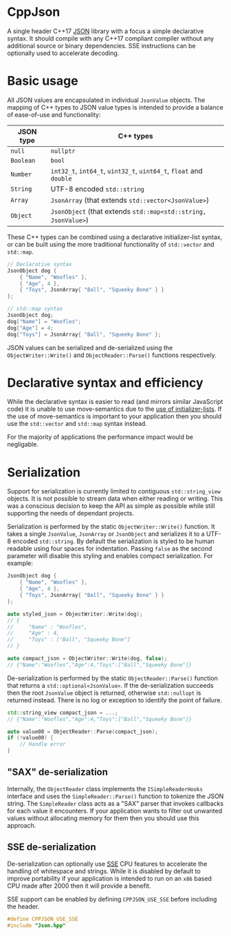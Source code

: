 # CppJson
A single header C++17 [JSON](https://en.wikipedia.org/wiki/JSON) library with a focus a simple declarative syntax.  It should compile with any C++17 compliant compiler without any additional source or binary dependencies.  SSE instructions can be optionally used to accelerate decoding.

# Basic usage
All JSON values are encapsulated in individual ```JsonValue``` objects.  The mapping of C++ types to JSON value types is intended to provide a balance of ease-of-use and functionality:

| JSON type | C++ types |
|-----------|-----------|
| `null`    | `nullptr` |
| `Boolean` | `bool`    |
| `Number`  | `int32_t`, `int64_t`, `uint32_t`, `uint64_t`, `float` and `double` |
| `String`  | UTF-8 encoded `std::string` |
| `Array`   | `JsonArray` (that extends `std::vector<JsonValue>`) |
| `Object`  | `JsonObject` (that extends `std::map<std::string,  JsonValue>`) |

These C++ types can be combined using a declarative initializer-list syntax, or can be built using the more traditional functionality of `std::vector` and `std::map`.

```cpp
// Declarative syntax
JsonObject dog {
    { "Name", "Woofles" },
    { "Age", 4 },
    { "Toys", JsonArray{ "Ball", "Squeeky Bone" } }
};

// std::map syntax
JsonObject dog;
dog["Name"] = "Woofles";
dog["Age"] = 4;
dog["Toys"] = JsonArray{ "Ball", "Squeeky Bone" };
```

JSON values can be serialized and de-serialized using the `ObjectWriter::Write()` and `ObjectReader::Parse()` functions respectively.

# Declarative syntax and efficiency
While the declarative syntax is easier to read (and mirrors similar JavaScript code) it is unable to use move-semantics due to the [use of initializer-lists](https://akrzemi1.wordpress.com/2016/07/07/the-cost-of-stdinitializer_list/).  If the use of move-semantics is important to your application then you should use the `std::vector` and `std::map` syntax instead.

For the majority of applications the performance impact would be negligable.

# Serialization
Support for serialization is currently limited to contiguous `std::string_view` objects.  It is not possible to stream data when either reading or writing.  This was a conscious decision to keep the API as simple as possible while still supporting the needs of dependant projects.

Serialization is performed by the static `ObjectWriter::Write()` function.  It takes a single `JsonValue`, `JsonArray` or `JsonObject` and serializes it to a UTF-8 encoded `std::string`.  By default the serialization is styled to be human readable using four spaces for indentation.  Passing `false` as the second parameter will disable this styling and enables compact serialization.  For example:

```cpp
JsonObject dog {
    { "Name", "Woofles" },
    { "Age", 4 },
    { "Toys", JsonArray{ "Ball", "Squeeky Bone" } }
};

auto styled_json = ObjectWriter::Write(dog);
// {
//     "Name" : "Woofles",
//     "Age" : 4,
//     "Toys" : ["Ball", "Squeeky Bone"]
// }

auto compact_json = ObjectWriter::Write(dog, false);
// {"Name":"Woofles","Age":4,"Toys":["Ball","Squeeky Bone"]}
```

De-serialization is performed by the static `ObjectReader::Parse()` function that returns a `std::optional<JsonValue>`.  If the de-serialization succeeds then the root `JsonValue` object is returned, otherwise `std::nullopt` is returned instead.  There is no log or exception to identify the point of failure.

```cpp
std::string_view compact_json = ...;
// {"Name":"Woofles","Age":4,"Toys":["Ball","Squeeky Bone"]}

auto value00 = ObjectReader::Parse(compact_json);
if (!value00) {
    // Handle error
}
```

## "SAX" de-serialization
Internally, the `ObjectReader` class implements the `ISimpleReaderHooks` interface and uses the `SimpleReader::Parse()` function to tokenize the JSON string.  The `SimpleReader` class acts as a "SAX" parser that invokes callbacks for each value it encounters.  If your application wants to filter out unwanted values without allocating memory for them then you should use this approach.

## SSE de-serialization
De-serialization can optionally use [SSE](https://en.wikipedia.org/wiki/Streaming_SIMD_Extensions) CPU features to accelerate the handling of whitespace and strings.  While it is disabled by default to improve portability if your application is intended to run on an `x86` based CPU made after 2000 then it will provide a benefit.

SSE support can be enabled by defining `CPPJSON_USE_SSE` before including the header.
```cpp
#define CPPJSON_USE_SSE
#include "Json.hpp"
```